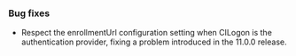 ### Bug fixes

- Respect the enrollmentUrl configuration setting when CILogon is the authentication provider, fixing a problem introduced in the 11.0.0 release.
